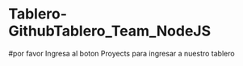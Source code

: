 # Tablero-GithubTablero_Team_NodeJS
#por favor Ingresa al boton Proyects para ingresar a nuestro tablero
